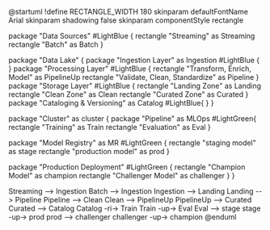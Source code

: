 @startuml
!define RECTANGLE_WIDTH 180
skinparam defaultFontName Arial
skinparam shadowing false
skinparam componentStyle rectangle

package "Data Sources" #LightBlue {
 rectangle "Streaming" as Streaming
 rectangle "Batch" as Batch
}

package "Data Lake"  {
 package "Ingestion Layer" as Ingestion #LightBlue {
 }
 package "Processing Layer" #LightBlue {
  rectangle "Transform, Enrich, Model" as  PipelineUp
  rectangle "Validate, Clean, Standardize" as Pipeline
 }
 package "Storage Layer" #LightBlue {
  rectangle "Landing Zone" as Landing
  rectangle "Clean Zone" as Clean
  rectangle "Curated Zone" as Curated
}
 package "Cataloging & Versioning" as Catalog #LightBlue{
 }
}

package "Cluster" as cluster {
 package "Pipeline" as MLOps #LightGreen{
  rectangle "Training" as Train
  rectangle "Evaluation" as Eval
 }

 package "Model Registry" as MR #LightGreen {
  rectangle "staging model" as stage
  rectangle "production model" as prod
 }

 package "Production Deployment" #LightGreen {
  rectangle "Champion Model" as champion
  rectangle "Challenger Model" as challenger
 }
}

Streaming --> Ingestion
Batch --> Ingestion
Ingestion --> Landing
Landing --> Pipeline
Pipeline --> Clean
Clean --> PipelineUp
PipelineUp --> Curated
Curated --> Catalog
Catalog -ri-> Train
Train -up-> Eval
Eval --> stage
stage -up-> prod
prod --> challenger
challenger -up-> champion
@enduml
